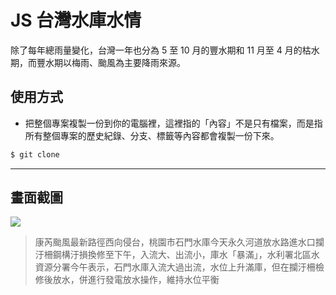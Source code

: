 # JS 台灣水庫水情

除了每年總雨量變化，台灣一年也分為 5 至 10 月的豐水期和 11 月至 4 月的枯水期，而豐水期以梅雨、颱風為主要降雨來源。

## 使用方式
- 把整個專案複製一份到你的電腦裡，這裡指的「內容」不是只有檔案，而是指所有整個專案的歷史紀錄、分支、標籤等內容都會複製一份下來。
```sh
$ git clone
```

----

## 畫面截圖
![](https://i.imgur.com/xY8DWqp.png)
> 康芮颱風最新路徑西向侵台，桃園市石門水庫今天永久河道放水路進水口攔汙柵鋼構汙損換修至下午，入流大、出流小，庫水「暴滿」，水利署北區水資源分署今午表示，石門水庫入流大過出流，水位上升滿庫，但在攔汙柵檢修後放水，併進行發電放水操作，維持水位平衡
